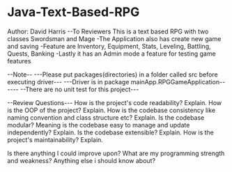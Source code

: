 # Java-Text-Based-RPG
Author: David Harris
--To Reviewers 
This is a text based RPG with two classes Swordsman and Mage
-The Application also has create new game and saving
-Feature are Inventory, Equipment, Stats, Leveling, Battling, Quests, Banking
-Lastly it has an Admin mode a feature for testing game features

--Note--
---Please put packages(directories) in a folder called src before executing driver---
---Driver is in package mainApp.RPGGameApplication------
--There are no unit test for this project---


--Review Questions---
How is the project's code readability? Explain.
How is the OOP of the project? Explain.
How is the codebase consistency like naming convention and class structure etc? Explain.
Is the codebase modular? Meaning is the codebase easy to manage and update independently? Explain.
Is the codebase extensible? Explain.
How is the project's maintainability? Explain.

Is there anything I could improve upon?
What are my programming strength and weakness?
Anything else i should know about?
